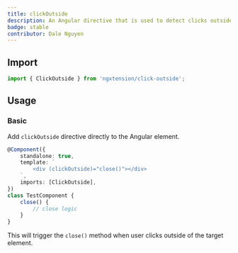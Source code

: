 ```yaml
---
title: clickOutside
description: An Angular directive that is used to detect clicks outside the element.
badge: stable
contributor: Dale Nguyen
---
```


## Import

```ts
import { ClickOutside } from 'ngxtension/click-outside';
```

## Usage

### Basic

Add `clickOutside` directive directly to the Angular element.

```ts
@Component({
	standalone: true,
	template: `
		<div (clickOutside)="close()"></div>
	`,
	imports: [ClickOutside],
})
class TestComponent {
	close() {
		// close logic
	}
}
```

This will trigger the `close()` method when user clicks outside of the target element.
